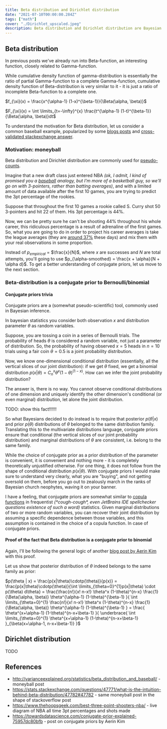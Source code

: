 ```yaml
---
title: Beta distribution and Dirichlet distribution
date: "2021-07-10T00:00:00.284Z"
tags: ["math"]
cover: "./Dirichlet_upscaled.jpeg"
description: Beta distribution and Dirichlet distribution are Bayesian conjugate priors to Bernoulli/binomial and categorical/multinomial distributions respectively. They are closely related to gamma-function and Gamma-distribution, so I decided to cover them next to other gamma-related distributions.
---
```


Beta distribution
-----------------

In previous posts we've already run into Beta-function, an interesting function, closely related to Gamma-function.

While cumulative density function of gamma-distribution is essentially the ratio of partial Gamma-function to a complete
Gamma-function, cumulative density function of Beta-distribution is very similar to it - it is just a ratio of incomplete 
Beta-function to a complete one.

$f_{\xi}(x) = \frac{x^{\alpha-1} (1-x)^{\beta-1}}{\Beta(\alpha, \beta)}$

$F_{\xi}(x) = \int \limits_{t=-\infty}^{x} \frac{t^{\alpha-1} (1-t)^{\beta-1}}{\Beta(\alpha, \beta)}dt$

To understand the motivation for Beta distribution, let us consider a common baseball example, popularized by some [blogs posts](http://varianceexplained.org/statistics/beta_distribution_and_baseball/) and
[cross-validated stackexchange answer](https://stats.stackexchange.com/questions/47771/what-is-the-intuition-behind-beta-distribution/47782#47782).

### Motivation: moneyball

Beta distribution and Dirichlet distribution are commonly used for [pseudo-counts](https://en.wikipedia.org/wiki/Additive_smoothing).

Imagine that a new draft class just entered NBA *(ok, I admit, I kind of promised you a [baseball](https://www.imdb.com/title/tt1210166/) analogy, but I'm more of a basketball guy, so we'll go on with 3-pointers, rather than batting averages)*, and
with a limited amount of data available after the first 10 games, you are trying to predict the 3pt percentage of the rookies.

Suppose that throughout the first 10 games a rookie called S. Curry shot 50 3-pointers and hit 22 of them. His 3pt percentage
is 44%.

Now, we can be pretty sure he can't be shooting 44% throughout his whole career, this ridiculous percentage is a result of 
adrenaline of the first games. So, what you are going to do in order to project his career averages is take the league averages
(they are [around 37%](https://www.basketball-reference.com/leagues/NBA_stats_per_game.html) these days) and mix them with
your real observations in some proportion.

Instead of $p_{empirical}$ = $\frac{x}{N}$, where $x$ are successes and $N$ are total attempts, you'll going to use
$p_{\alpha-smoothed} = \frac{x + \alpha}{N + \alpha d}$. To get a better understanding of conjugate priors, let us move
to the next section.

### Beta-distribution is a conjugate prior to Bernoulli/binomial

#### Conjugate priors trivia

Conjugate priors are a (somewhat pseudo-scientific) tool, commonly used in Bayesian inference. 

In bayesian statistics you consider both observation $x$ and distribution parameter $\theta$ as random variables.

Suppose, you are tossing a coin in a series of Bernoulli trials. The probability of heads $\theta$ is considered a random variable, not just a parameter
of distribution. So, the probability of having observed $x=5$ heads in $n=10$ trials using a fair coin $\theta=0.5$ is a
joint probability distribution.

Now, we know one-dimensional conditional distribution (essentially, all the vertical slices of our joint distribution): if we get $\theta$ fixed, we get a binomial distribution $p(x|\theta) = C_n^x \theta^x (1-\theta)^{(1-x)}$. How can we infer
the joint probability distribution?

The answer is, there is no way. You cannot observe conditional distributions of one dimension and uniquely identify the
other dimension's conditional (or even marginal) distribution, let alone the joint distribution.

TODO: show this fact!!!!!!

So what Bayesians decided to do instead is to require that posterior $p(\theta | x)$ and prior $p(\theta)$ distributions of $\theta$ belonged to the
same distribution family. Translating this to the multivariate distributions language, conjugate priors ensure that 
conditional (the vertical slices of our joint probability distribution) and marginal distributions of $\theta$ are consistent, i.e. belong to the same family.

While the choice of conjugate prior as a prior distribution of the parameter is convenient, it is convenient and nothing more -
 it is completely theoretically unjustified otherwise. For one thing, it does not follow from the shape of conditional 
distribution $p(x|\theta)$. With conjugate priors I would make sure to understand very clearly, what you are "buying", 
and not getting oversold on them, before you go out to zealously march in the ranks of Bayesian church neophytes, waving it on your banner.

I have a feeling, that conjugate priors are somewhat similar to [copula functions](https://en.wikipedia.org/wiki/Copula_(probability_theory))
in frequentist *(\*cough-cough\*, even JetBrains IDE spellchecker questions existence of such a word)* statistics. Given
marginal distributions of two or more random variables, you can recover their joint distribution by assuming a specific
dependence between those variables, and this assumption is contained in the choice of a copula function. In case of 
conjugate priors.

#### Proof of the fact that Beta distribution is a conjugate prior to binomial

Again, I'll be following the general logic of another [blog post by Aerin Kim](https://towardsdatascience.com/conjugate-prior-explained-75957dc80bfb) with this proof.

Let us show that posterior distribution of $\theta$ indeed belongs to the same family as prior:

$p(\theta | x) = \frac{p(x|\theta)\cdotp(\theta)}{p(x)} = \frac{p(x|\theta)\cdotp(\theta)}{\int \limits_{\theta=0}^{1}p(x|\theta) \cdot p(\theta) d\theta} = \frac{\frac{n!}{x! n-x!} \theta^x (1-\theta)^{n-x} \frac{1}{\Beta(\alpha, \beta)} \theta^{\alpha-1} (1-\theta)^{\beta-1} }{ \int \limits_{\theta=0}^{1} \frac{n!}{x! n-x!} \theta^x (1-\theta)^{n-x} \frac{1}{\Beta(\alpha, \beta)} \theta^{\alpha-1} (1-\theta)^{\beta-1} } = \frac{ \theta^{x+\alpha-1} (1-\theta)^{n-x+\beta-1} }{ \underbrace{ \int \limits_{\theta=0}^{1} \theta^{x+\alpha-1} (1-\theta)^{n-x+\beta-1} }_{\beta(x+\alpha-1, n-x+\beta-1)} }$


Dirichlet distribution
----------------------

TODO

References
----------
 - http://varianceexplained.org/statistics/beta_distribution_and_baseball/ - moneyball post
 - https://stats.stackexchange.com/questions/47771/what-is-the-intuition-behind-beta-distribution/47782#47782 - same moneyball post in the shape of stackoverflow post
 - https://www.thehoopsgeek.com/best-three-point-shooters-nba/ - live diagram of NBA all time 3pt percentages and shots made
 - https://towardsdatascience.com/conjugate-prior-explained-75957dc80bfb - post on conjugate priors by Aerin Kim